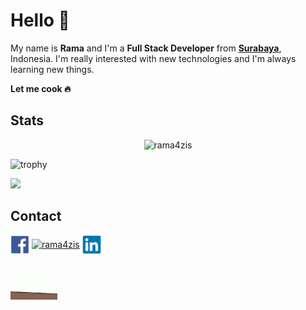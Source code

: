 # Hello 👋

My name is **Rama** and I'm a **Full Stack Developer** from **[Surabaya](https://en.wikipedia.org/wiki/Surabaya)**, Indonesia.
I'm really interested with new technologies and I'm always learning new things.

**Let me cook 🔥**
 

## Stats

<p align="center">

<img src="https://github-readme-stats.vercel.app/api?username=rama4zis&show_icons=true&theme=dark" alt="rama4zis" />


![trophy](https://github-profile-trophy.vercel.app/?username=rama4zis)


![](https://komarev.com/ghpvc/?username=rama4zis&style=flat-square)


</p>

## Contact

<p align="center">

<a href="https://fb.com/rama4zis" target="blank"><img align="center" src="https://raw.githubusercontent.com/devicons/devicon/master/icons/facebook/facebook-original.svg" alt="rama4zis" height="30" /></a>
<a href="https://instagram.com/rama4zis" target="blank"><img align="center" src="https://upload.wikimedia.org/wikipedia/commons/thumb/e/e7/Instagram_logo_2016.svg/2048px-Instagram_logo_2016.svg.png" alt="rama4zis" height="30" /></a>
<a href="https://linkedin.com/in/rama-aditya-457508154" target="blank"><img align="center" src="https://raw.githubusercontent.com/devicons/devicon/master/icons/linkedin/linkedin-original.svg" alt="rama4zis" height="30" /></a>

</p>

<img src="https://raw.githubusercontent.com/rama4zis/rama4zis/main/Qiqi.gif" alt="Qiqi" width="75"/>